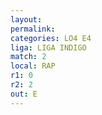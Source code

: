 ```yaml
---
layout: 
permalink: 
categories: LO4 E4
liga: LIGA INDIGO
match: 2
local: RAP
r1: 0
r2: 2
out: E
---
```

